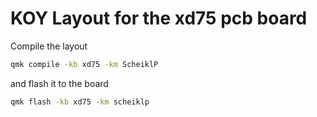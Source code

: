 # KOY Layout for the xd75 pcb board
Compile the layout
```bash
qmk compile -kb xd75 -km ScheiklP
```
and flash it to the board
```bash
qmk flash -kb xd75 -km scheiklp
```
